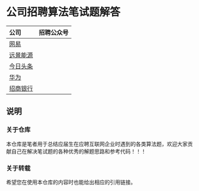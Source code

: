 # 公司招聘算法笔试题解答

|公司|招聘公众号|
|:---|:----|
|[网易](https://github.com/LyricYang/Internet-Recruiting-Algorithm-Problems/blob/master/NETEASE)||
|[远景能源](https://github.com/LyricYang/Internet-Recruiting-Algorithm-Problems/blob/master/ENVISION)||
|[今日头条](https://github.com/LyricYang/Internet-Recruiting-Algorithm-Problems/blob/master/TOUTIAO)||
|[华为](https://github.com/LyricYang/Internet-Recruiting-Algorithm-Problems/blob/master/HUAWEI)||
|[招商银行](https://github.com/LyricYang/Internet-Recruiting-Algorithm-Problems/blob/master/MERCHANTSBANK)||


## 说明

### 关于仓库

本仓库是笔者用于总结应届生在应聘互联网企业时遇到的各类算法题，欢迎大家贡献自己在解决笔试题的各种优秀的解题思路和参考代码！！！

### 关于转载

希望您在使用本仓库的内容时也能给出相应的引用链接。
